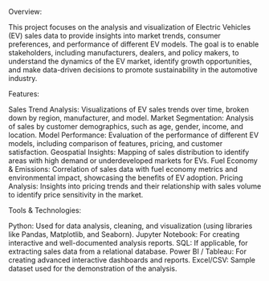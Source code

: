 Overview:

This project focuses on the analysis and visualization of Electric Vehicles (EV) sales data to provide insights into market trends, consumer preferences, and performance of different EV models. The goal is to enable stakeholders, including manufacturers, dealers, and policy makers, to understand the dynamics of the EV market, identify growth opportunities, and make data-driven decisions to promote sustainability in the automotive industry.

Features:

Sales Trend Analysis: Visualizations of EV sales trends over time, broken down by region, manufacturer, and model.
Market Segmentation: Analysis of sales by customer demographics, such as age, gender, income, and location.
Model Performance: Evaluation of the performance of different EV models, including comparison of features, pricing, and customer satisfaction.
Geospatial Insights: Mapping of sales distribution to identify areas with high demand or underdeveloped markets for EVs.
Fuel Economy & Emissions: Correlation of sales data with fuel economy metrics and environmental impact, showcasing the benefits of EV adoption.
Pricing Analysis: Insights into pricing trends and their relationship with sales volume to identify price sensitivity in the market.

Tools & Technologies:

Python: Used for data analysis, cleaning, and visualization (using libraries like Pandas, Matplotlib, and Seaborn).
Jupyter Notebook: For creating interactive and well-documented analysis reports.
SQL: If applicable, for extracting sales data from a relational database.
Power BI / Tableau: For creating advanced interactive dashboards and reports.
Excel/CSV: Sample dataset used for the demonstration of the analysis.
